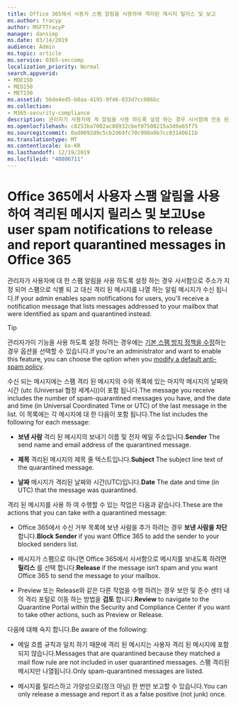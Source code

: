 ```yaml
---
title: Office 365에서 사용자 스팸 알림을 사용하여 격리된 메시지 릴리스 및 보고
ms.author: tracyp
author: MSFTTracyP
manager: dansimp
ms.date: 03/14/2019
audience: Admin
ms.topic: article
ms.service: O365-seccomp
localization_priority: Normal
search.appverid:
- MOE150
- MED150
- MET150
ms.assetid: 56de4ed5-b0aa-4195-9f46-033d7cc086bc
ms.collection:
- M365-security-compliance
description: 관리자가 사용자에 게 알림을 사용 하도록 설정 하는 경우 사서함에 전송 된 메시지를 스팸, 대량 또는 피싱 메시지로 식별 하는 알림 메시지가 표시 됩니다. 알림을 받은 후에는 메시지를 해제 하거나 보고할 수 있습니다.
ms.openlocfilehash: c8253ba7002ac88932cbef07508215a3d9a65f75
ms.sourcegitcommit: 0ad0092d9c5cb2d69fc70c990a9b7cc03140611b
ms.translationtype: MT
ms.contentlocale: ko-KR
ms.lasthandoff: 12/19/2019
ms.locfileid: "40806711"
---
```

# <a name="use-user-spam-notifications-to-release-and-report-quarantined-messages-in-office-365"></a><span data-ttu-id="f4f12-104">Office 365에서 사용자 스팸 알림을 사용하여 격리된 메시지 릴리스 및 보고</span><span class="sxs-lookup"><span data-stu-id="f4f12-104">Use user spam notifications to release and report quarantined messages in Office 365</span></span>

<span data-ttu-id="f4f12-105">관리자가 사용자에 대 한 스팸 알림을 사용 하도록 설정 하는 경우 사서함으로 주소가 지정 되어 스팸으로 식별 되 고 대신 격리 된 메시지를 나열 하는 알림 메시지가 수신 됩니다.</span><span class="sxs-lookup"><span data-stu-id="f4f12-105">If your admin enables spam notifications for users, you'll receive a notification message that lists messages addressed to your mailbox that were identified as spam and quarantined instead.</span></span>

> [!TIP]
> <span data-ttu-id="f4f12-106">관리자가이 기능을 사용 하도록 설정 하려는 경우에는 [기본 스팸 방지 정책을 수정](configure-your-spam-filter-policies.md)하는 경우 옵션을 선택할 수 있습니다.</span><span class="sxs-lookup"><span data-stu-id="f4f12-106">If you're an administrator and want to enable this feature, you can choose the option when you [modify a default anti-spam policy](configure-your-spam-filter-policies.md).</span></span>

<span data-ttu-id="f4f12-107">수신 되는 메시지에는 스팸 격리 된 메시지의 수와 목록에 있는 마지막 메시지의 날짜와 시간 (utc (Universal 협정 세계시))이 포함 됩니다.</span><span class="sxs-lookup"><span data-stu-id="f4f12-107">The message you receive includes the number of spam-quarantined messages you have, and the date and time (in Universal Coordinated Time or UTC) of the last message in the list.</span></span> <span data-ttu-id="f4f12-108">이 목록에는 각 메시지에 대 한 다음이 포함 됩니다.</span><span class="sxs-lookup"><span data-stu-id="f4f12-108">The list includes the following for each message:</span></span>

- <span data-ttu-id="f4f12-109">**보낸 사람** 격리 된 메시지의 보내기 이름 및 전자 메일 주소입니다.</span><span class="sxs-lookup"><span data-stu-id="f4f12-109">**Sender** The send name and email address of the quarantined message.</span></span>

- <span data-ttu-id="f4f12-110">**제목** 격리된 메시지의 제목 줄 텍스트입니다.</span><span class="sxs-lookup"><span data-stu-id="f4f12-110">**Subject** The subject line text of the quarantined message.</span></span>

- <span data-ttu-id="f4f12-111">**날짜** 메시지가 격리된 날짜와 시간(UTC)입니다.</span><span class="sxs-lookup"><span data-stu-id="f4f12-111">**Date** The date and time (in UTC) that the message was quarantined.</span></span>

<span data-ttu-id="f4f12-112">격리 된 메시지를 사용 하 여 수행할 수 있는 작업은 다음과 같습니다.</span><span class="sxs-lookup"><span data-stu-id="f4f12-112">These are the actions that you can take with a quarantined message:</span></span>

- <span data-ttu-id="f4f12-113">Office 365에서 수신 거부 목록에 보낸 사람을 추가 하려는 경우 **보낸 사람을 차단** 합니다.</span><span class="sxs-lookup"><span data-stu-id="f4f12-113">**Block Sender** if you want Office 365 to add the sender to your blocked senders list.</span></span>

- <span data-ttu-id="f4f12-114">메시지가 스팸으로 아니면 Office 365에서 사서함으로 메시지를 보내도록 하려면 **릴리스** 를 선택 합니다.</span><span class="sxs-lookup"><span data-stu-id="f4f12-114">**Release** if the message isn’t spam and you want Office 365 to send the message to your mailbox.</span></span>

- <span data-ttu-id="f4f12-115">Preview 또는 Release와 같은 다른 작업을 수행 하려는 경우 보안 및 준수 센터 내의 격리 포털로 이동 하는 방법을 **검토** 합니다.</span><span class="sxs-lookup"><span data-stu-id="f4f12-115">**Review** to navigate to the Quarantine Portal within the Security and Compliance Center if you want to take other actions, such as Preview or Release.</span></span>

<span data-ttu-id="f4f12-116">다음에 대해 숙지 합니다.</span><span class="sxs-lookup"><span data-stu-id="f4f12-116">Be aware of the following:</span></span>

- <span data-ttu-id="f4f12-117">메일 흐름 규칙과 일치 하기 때문에 격리 된 메시지는 사용자 격리 된 메시지에 포함 되지 않습니다.</span><span class="sxs-lookup"><span data-stu-id="f4f12-117">Messages that are quarantined because they matched a mail flow rule are not included in user quarantined messages.</span></span> <span data-ttu-id="f4f12-118">스팸 격리된 메시지만 나열됩니다.</span><span class="sxs-lookup"><span data-stu-id="f4f12-118">Only spam-quarantined messages are listed.</span></span>

- <span data-ttu-id="f4f12-119">메시지를 릴리스하고 가양성으로(정크 아님) 한 번만 보고할 수 있습니다.</span><span class="sxs-lookup"><span data-stu-id="f4f12-119">You can only release a message and report it as a false positive (not junk) once.</span></span>
